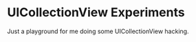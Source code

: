 UICollectionView Experiments
===========================

Just a playground for me doing some UICollectionView hacking.
